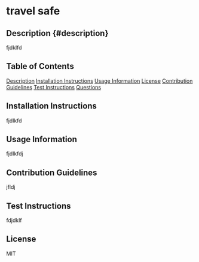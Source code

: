# travel safe

  ## Description {#description}
  fjdklfd

  ## Table of Contents

  [Description](#description)
  [Installation Instructions](#installation-instructions)
  [Usage Information](#usage)
  [License](#License)
  [Contribution Guidelines](#contributions)
  [Test Instructions](#test)
  [Questions](#contactQuestions)

  ## Installation Instructions
  fjdlkfd

  ## Usage Information
  fjdlkfdj
  

  ## Contribution Guidelines
  jfldj

  ## Test Instructions
  fdjdklf

  ## License
  MIT

